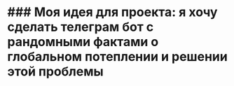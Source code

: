 # ### Моя идея для проекта: я хочу сделать телеграм бот с рандомными фактами о глобальном потеплении и решении этой проблемы
